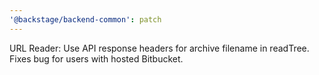 ```yaml
---
'@backstage/backend-common': patch
---
```


URL Reader: Use API response headers for archive filename in readTree. Fixes bug for users with hosted Bitbucket.
